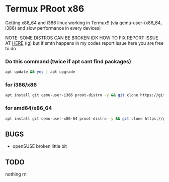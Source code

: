 # Termux PRoot x86
Getting x86_64 and i386 linux working in Termux!! (via qemu-user-(x86_64, i386) and slow performance in every devices)

NOTE: SOME DISTROS CAN BE BROKEN IDK HOW TO FIX REPORT ISSUE AT [HERE](https://github.com/termux/proot-distro/issues) (ig) but if smth happens in my codes report issue here you are free to do
### Do this command (twice if apt cant find packages)
```bash
apt update && yes | apt upgrade
```
### for i386/x86
```bash
apt install git qemu-user-i386 proot-distro -y && git clone https://github.com/mcagabe19/linux-x86_64-and-i386-in-termux && cd linux-x86_64-and-i386-in-termux && bash ./movedistrosi386.sh
```
### for amd64/x86_64
```bash
apt install git qemu-user-x86-64 proot-distro -y && git clone https://github.com/mcagabe19/linux-x86_64-and-i386-in-termux && cd linux-x86_64-and-i386-in-termux && bash ./movedistrosx86_64.sh
```
## BUGS
* openSUSE broken little bit
## TODO
nothing rn
